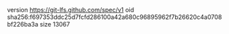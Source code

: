 version https://git-lfs.github.com/spec/v1
oid sha256:f697353ddc25d7fcfd286100a42a680c96895962f7b26620c4a0708bf226ba3a
size 13067
